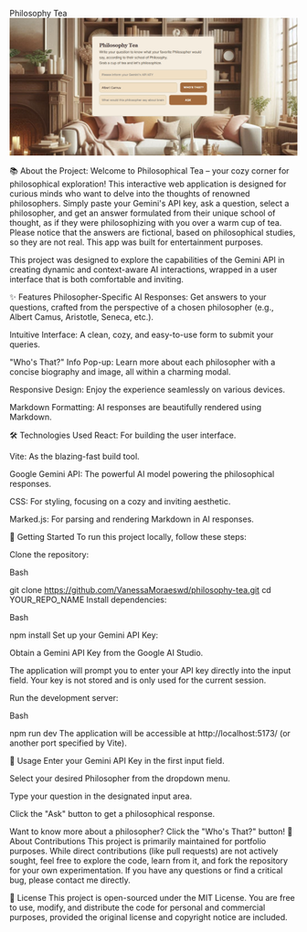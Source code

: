 Philosophy Tea 
![Philosophy Tea Screenshot](image.png)

📚 About the Project:
Welcome to Philosophical Tea – your cozy corner for philosophical exploration! This interactive web application is designed for curious minds who want to delve into the thoughts of renowned philosophers. Simply paste your Gemini's API key, ask a question, select a philosopher, and get an answer formulated from their unique school of thought, as if they were philosophizing with you over a warm cup of tea. Please notice that the answers are fictional, based on philosophical studies, so they are not real. This app was built for entertainment purposes.

This project was designed to explore the capabilities of the Gemini API in creating dynamic and context-aware AI interactions, wrapped in a user interface that is both comfortable and inviting.

✨ Features
Philosopher-Specific AI Responses: Get answers to your questions, crafted from the perspective of a chosen philosopher (e.g., Albert Camus, Aristotle, Seneca, etc.).

Intuitive Interface: A clean, cozy, and easy-to-use form to submit your queries.

"Who's That?" Info Pop-up: Learn more about each philosopher with a concise biography and image, all within a charming modal.

Responsive Design: Enjoy the experience seamlessly on various devices.

Markdown Formatting: AI responses are beautifully rendered using Markdown.

🛠️ Technologies Used
React: For building the user interface.

Vite: As the blazing-fast build tool.

Google Gemini API: The powerful AI model powering the philosophical responses.

CSS: For styling, focusing on a cozy and inviting aesthetic.

Marked.js: For parsing and rendering Markdown in AI responses.

🚀 Getting Started
To run this project locally, follow these steps:

Clone the repository:

Bash

git clone https://github.com/VanessaMoraeswd/philosophy-tea.git
cd YOUR_REPO_NAME
Install dependencies:

Bash

npm install
Set up your Gemini API Key:

Obtain a Gemini API Key from the Google AI Studio.

The application will prompt you to enter your API key directly into the input field. Your key is not stored and is only used for the current session.

Run the development server:

Bash

npm run dev
The application will be accessible at http://localhost:5173/ (or another port specified by Vite).

📝 Usage
Enter your Gemini API Key in the first input field.

Select your desired Philosopher from the dropdown menu.

Type your question in the designated input area.

Click the "Ask" button to get a philosophical response.

Want to know more about a philosopher? Click the "Who's That?" button!
🤝 About Contributions
This project is primarily maintained for portfolio purposes. While direct contributions (like pull requests) are not actively sought, feel free to explore the code, learn from it, and fork the repository for your own experimentation. If you have any questions or find a critical bug, please contact me directly.

📄 License
This project is open-sourced under the MIT License. You are free to use, modify, and distribute the code for personal and commercial purposes, provided the original license and copyright notice are included.
